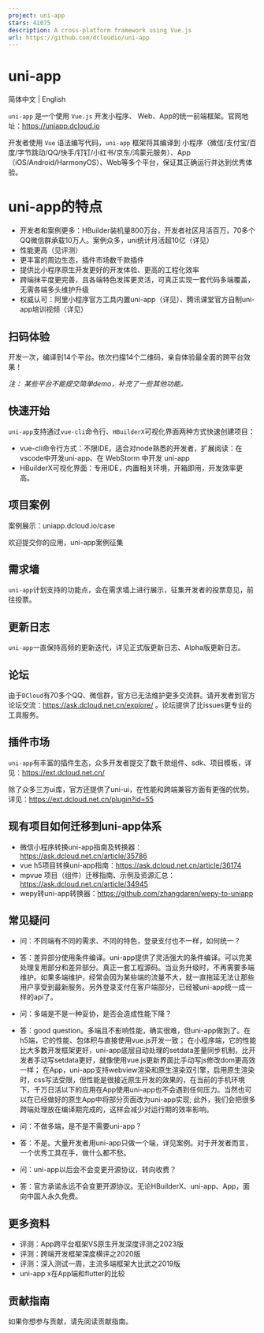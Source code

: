 ```yaml
---
project: uni-app
stars: 41075
description: A cross-platform framework using Vue.js
url: https://github.com/dcloudio/uni-app
---
```


uni-app
=======

简体中文 | English

`uni-app` 是一个使用 `Vue.js` 开发小程序、 Web、App的统一前端框架。官网地址：https://uniapp.dcloud.io

开发者使用 `Vue` 语法编写代码，`uni-app` 框架将其编译到 小程序（微信/支付宝/百度/字节跳动/QQ/快手/钉钉/小红书/京东/鸿蒙元服务）、App（iOS/Android/HarmonyOS）、Web等多个平台，保证其正确运行并达到优秀体验。

uni-app的特点
==========

-   开发者和案例更多：HBuilder装机量800万台，开发者社区月活百万，70多个QQ微信群承载10万人。案例众多，uni统计月活超10亿（详见）
-   性能更高（见评测）
-   更丰富的周边生态，插件市场数千款插件
-   提供比小程序原生开发更好的开发体验、更高的工程化效率
-   跨端抹平度更完善，且各端特色发挥更灵活，可真正实现一套代码多端覆盖，无需各端多头维护升级
-   权威认可：阿里小程序官方工具内置uni-app（详见）、腾讯课堂官方自制uni-app培训视频（详见）

扫码体验
----

开发一次，编译到14个平台。依次扫描14个二维码，亲自体验最全面的跨平台效果！

_注： 某些平台不能提交简单demo，补充了一些其他功能。_

快速开始
----

`uni-app`支持通过`vue-cli`命令行、`HBuilderX`可视化界面两种方式快速创建项目：

-   vue-cli命令行方式：不限IDE，适合对node熟悉的开发者，扩展阅读：在vscode中开发uni-app、在 WebStorm 中开发 uni-app
-   HBuilderX可视化界面：专用IDE，内置相关环境，开箱即用，开发效率更高。

项目案例
----

案例展示：uniapp.dcloud.io/case

欢迎提交你的应用，uni-app案例征集

需求墙
---

`uni-app`计划支持的功能点，会在需求墙上进行展示，征集开发者的投票意见，前往投票。

更新日志
----

`uni-app`一直保持高频的更新迭代，详见正式版更新日志、Alpha版更新日志。

论坛
--

由于`DCloud`有70多个QQ、微信群，官方已无法维护更多交流群。请开发者到官方论坛交流：https://ask.dcloud.net.cn/explore/ 。论坛提供了比issues更专业的工具服务。

插件市场
----

`uni-app`有丰富的插件生态，众多开发者提交了数千款组件、sdk、项目模板，详见：https://ext.dcloud.net.cn/

除了众多三方ui库，官方还提供了uni-ui，在性能和跨端兼容方面有更强的优势。详见：https://ext.dcloud.net.cn/plugin?id=55

现有项目如何迁移到uni-app体系
------------------

-   微信小程序转换uni-app指南及转换器：https://ask.dcloud.net.cn/article/35786
-   vue h5项目转换uni-app指南：https://ask.dcloud.net.cn/article/36174
-   mpvue 项目（组件）迁移指南、示例及资源汇总： https://ask.dcloud.net.cn/article/34945
-   wepy转uni-app转换器：https://github.com/zhangdaren/wepy-to-uniapp

常见疑问
----

-   问：不同端有不同的需求、不同的特色，登录支付也不一样，如何统一？
    
-   答：差异部分使用条件编译。uni-app提供了灵活强大的条件编译。可以完美处理复用部分和差异部分。真正一套工程源码。当业务升级时，不再需要多端维护。如果多端维护，经常会因为某些端的流量不大，就一直拖延无法让那些用户享受到最新服务。另外登录支付在客户端部分，已经被uni-app统一成一样的api了。
    
-   问：多端是不是一种妥协，是否会造成性能下降？
    
-   答：good question。多端且不影响性能，确实很难，但uni-app做到了。在h5端，它的性能、包体积与直接使用vue.js开发一致； 在小程序端，它的性能比大多数开发框架更好，uni-app底层自动处理的setdata差量同步机制，比开发者手动写setdata更好，就像使用vue.js更新界面比手动写js修改dom更高效一样； 在App，uni-app支持webview渲染和原生渲染双引擎，启用原生渲染时，css写法受限，但性能是很接近原生开发的效果的，在当前的手机环境下，千万日活以下的应用在App使用uni-app也不会遇到任何压力。当然也可以在已经做好的原生App中将部分页面改为uni-app实现; 此外，我们会把很多跨端处理放在编译期完成的，这样会减少对运行期的效率影响。
    
-   问：不做多端，是不是不需要uni-app？
    
-   答：不是。大量开发者用uni-app只做一个端，详见案例。对于开发者而言，一个优秀工具在手，做什么都不愁。
    
-   问：uni-app以后会不会变更开源协议，转向收费？
    
-   答：官方承诺永远不会变更开源协议。无论HBuilderX、uni-app、App，面向中国人永久免费。
    

更多资料
----

-   评测：App跨平台框架VS原生开发深度评测之2023版
-   评测：跨端开发框架深度横评之2020版
-   评测：深入测试一周，主流多端框架大比武之2019版
-   uni-app x在App端和flutter的比较

贡献指南
----

如果你想参与贡献，请先阅读贡献指南。
